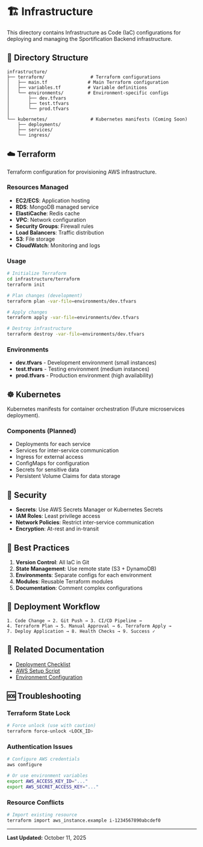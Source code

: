 # 🏗️ Infrastructure

This directory contains Infrastructure as Code (IaC) configurations for deploying and managing the Sportification Backend infrastructure.

## 📁 Directory Structure

```
infrastructure/
├── terraform/                 # Terraform configurations
│   ├── main.tf               # Main Terraform configuration
│   ├── variables.tf          # Variable definitions
│   └── environments/         # Environment-specific configs
│       ├── dev.tfvars
│       ├── test.tfvars
│       └── prod.tfvars
│
└── kubernetes/                # Kubernetes manifests (Coming Soon)
    ├── deployments/
    ├── services/
    └── ingress/
```

## ☁️ Terraform

Terraform configuration for provisioning AWS infrastructure.

### Resources Managed

- **EC2/ECS**: Application hosting
- **RDS**: MongoDB managed service
- **ElastiCache**: Redis cache
- **VPC**: Network configuration
- **Security Groups**: Firewall rules
- **Load Balancers**: Traffic distribution
- **S3**: File storage
- **CloudWatch**: Monitoring and logs

### Usage

```bash
# Initialize Terraform
cd infrastructure/terraform
terraform init

# Plan changes (development)
terraform plan -var-file=environments/dev.tfvars

# Apply changes
terraform apply -var-file=environments/dev.tfvars

# Destroy infrastructure
terraform destroy -var-file=environments/dev.tfvars
```

### Environments

- **dev.tfvars** - Development environment (small instances)
- **test.tfvars** - Testing environment (medium instances)
- **prod.tfvars** - Production environment (high availability)

## ☸️ Kubernetes

Kubernetes manifests for container orchestration (Future microservices deployment).

### Components (Planned)

- Deployments for each service
- Services for inter-service communication
- Ingress for external access
- ConfigMaps for configuration
- Secrets for sensitive data
- Persistent Volume Claims for data storage

## 🔐 Security

- **Secrets**: Use AWS Secrets Manager or Kubernetes Secrets
- **IAM Roles**: Least privilege access
- **Network Policies**: Restrict inter-service communication
- **Encryption**: At-rest and in-transit

## 📝 Best Practices

1. **Version Control**: All IaC in Git
2. **State Management**: Use remote state (S3 + DynamoDB)
3. **Environments**: Separate configs for each environment
4. **Modules**: Reusable Terraform modules
5. **Documentation**: Comment complex configurations

## 🚀 Deployment Workflow

```
1. Code Change → 2. Git Push → 3. CI/CD Pipeline →
4. Terraform Plan → 5. Manual Approval → 6. Terraform Apply →
7. Deploy Application → 8. Health Checks → 9. Success ✓
```

## 🔗 Related Documentation

- [Deployment Checklist](../docs/deployment/DEPLOYMENT_CHECKLIST.md)
- [AWS Setup Script](../scripts/deployment/aws-setup.sh)
- [Environment Configuration](../docs/ENVIRONMENT_CONFIGURATION.md)

## 🆘 Troubleshooting

### Terraform State Lock

```bash
# Force unlock (use with caution)
terraform force-unlock <LOCK_ID>
```

### Authentication Issues

```bash
# Configure AWS credentials
aws configure

# Or use environment variables
export AWS_ACCESS_KEY_ID="..."
export AWS_SECRET_ACCESS_KEY="..."
```

### Resource Conflicts

```bash
# Import existing resource
terraform import aws_instance.example i-1234567890abcdef0
```

---

**Last Updated:** October 11, 2025

